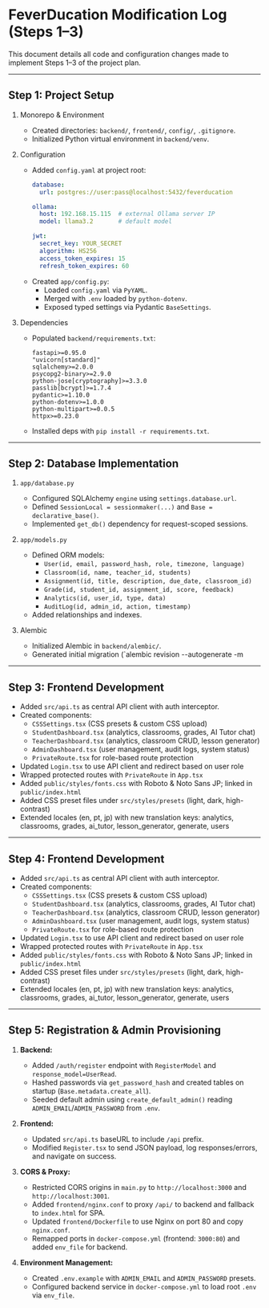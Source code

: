 # FeverDucation Modification Log (Steps 1–3)

This document details all code and configuration changes made to implement Steps 1–3 of the project plan.

---

## Step 1: Project Setup

1. Monorepo & Environment
   - Created directories: `backend/`, `frontend/`, `config/`, `.gitignore`.
   - Initialized Python virtual environment in `backend/venv`.

2. Configuration
   - Added `config.yaml` at project root:
     ```yaml
     database:
       url: postgres://user:pass@localhost:5432/feverducation

     ollama:
       host: 192.168.15.115  # external Ollama server IP
       model: llama3.2       # default model

     jwt:
       secret_key: YOUR_SECRET
       algorithm: HS256
       access_token_expires: 15
       refresh_token_expires: 60
     ```
   - Created `app/config.py`:
     - Loaded `config.yaml` via `PyYAML`.
     - Merged with `.env` loaded by `python-dotenv`.
     - Exposed typed settings via Pydantic `BaseSettings`.

3. Dependencies
   - Populated `backend/requirements.txt`:
     ```text
     fastapi>=0.95.0
     "uvicorn[standard]"
     sqlalchemy>=2.0.0
     psycopg2-binary>=2.9.0
     python-jose[cryptography]>=3.3.0
     passlib[bcrypt]>=1.7.4
     pydantic>=1.10.0
     python-dotenv>=1.0.0
     python-multipart>=0.0.5
     httpx>=0.23.0
     ```
   - Installed deps with `pip install -r requirements.txt`.

---

## Step 2: Database Implementation

1. `app/database.py`
   - Configured SQLAlchemy `engine` using `settings.database.url`.
   - Defined `SessionLocal = sessionmaker(...)` and `Base = declarative_base()`.
   - Implemented `get_db()` dependency for request-scoped sessions.

2. `app/models.py`
   - Defined ORM models:
     - `User(id, email, password_hash, role, timezone, language)`
     - `Classroom(id, name, teacher_id, students)`
     - `Assignment(id, title, description, due_date, classroom_id)`
     - `Grade(id, student_id, assignment_id, score, feedback)`
     - `Analytics(id, user_id, type, data)`
     - `AuditLog(id, admin_id, action, timestamp)`
   - Added relationships and indexes.

3. Alembic
   - Initialized Alembic in `backend/alembic/`.
   - Generated initial migration (`alembic revision --autogenerate -m 

---

## Step 3: Frontend Development
- Added `src/api.ts` as central API client with auth interceptor.
- Created components:
  - `CSSSettings.tsx` (CSS presets & custom CSS upload)
  - `StudentDashboard.tsx` (analytics, classrooms, grades, AI Tutor chat)
  - `TeacherDashboard.tsx` (analytics, classroom CRUD, lesson generator)
  - `AdminDashboard.tsx` (user management, audit logs, system status)
  - `PrivateRoute.tsx` for role-based route protection
- Updated `Login.tsx` to use API client and redirect based on user role
- Wrapped protected routes with `PrivateRoute` in `App.tsx`
- Added `public/styles/fonts.css` with Roboto & Noto Sans JP; linked in `public/index.html`
- Added CSS preset files under `src/styles/presets` (light, dark, high-contrast)
- Extended locales (en, pt, jp) with new translation keys: analytics, classrooms, grades, ai_tutor, lesson_generator, generate, users

---

## Step 4: Frontend Development
- Added `src/api.ts` as central API client with auth interceptor.
- Created components:
  - `CSSSettings.tsx` (CSS presets & custom CSS upload)
  - `StudentDashboard.tsx` (analytics, classrooms, grades, AI Tutor chat)
  - `TeacherDashboard.tsx` (analytics, classroom CRUD, lesson generator)
  - `AdminDashboard.tsx` (user management, audit logs, system status)
  - `PrivateRoute.tsx` for role-based route protection
- Updated `Login.tsx` to use API client and redirect based on user role
- Wrapped protected routes with `PrivateRoute` in `App.tsx`
- Added `public/styles/fonts.css` with Roboto & Noto Sans JP; linked in `public/index.html`
- Added CSS preset files under `src/styles/presets` (light, dark, high-contrast)
- Extended locales (en, pt, jp) with new translation keys: analytics, classrooms, grades, ai_tutor, lesson_generator, generate, users

---

## Step 5: Registration & Admin Provisioning

1. **Backend:**
   - Added `/auth/register` endpoint with `RegisterModel` and `response_model=UserRead`.
   - Hashed passwords via `get_password_hash` and created tables on startup (`Base.metadata.create_all`).
   - Seeded default admin using `create_default_admin()` reading `ADMIN_EMAIL`/`ADMIN_PASSWORD` from `.env`.

2. **Frontend:**
   - Updated `src/api.ts` baseURL to include `/api` prefix.
   - Modified `Register.tsx` to send JSON payload, log responses/errors, and navigate on success.

3. **CORS & Proxy:**
   - Restricted CORS origins in `main.py` to `http://localhost:3000` and `http://localhost:3001`.
   - Added `frontend/nginx.conf` to proxy `/api/` to backend and fallback to `index.html` for SPA.
   - Updated `frontend/Dockerfile` to use Nginx on port 80 and copy `nginx.conf`.
   - Remapped ports in `docker-compose.yml` (frontend: `3000:80`) and added `env_file` for backend.

4. **Environment Management:**
   - Created `.env.example` with `ADMIN_EMAIL` and `ADMIN_PASSWORD` presets.
   - Configured backend service in `docker-compose.yml` to load root `.env` via `env_file`.
